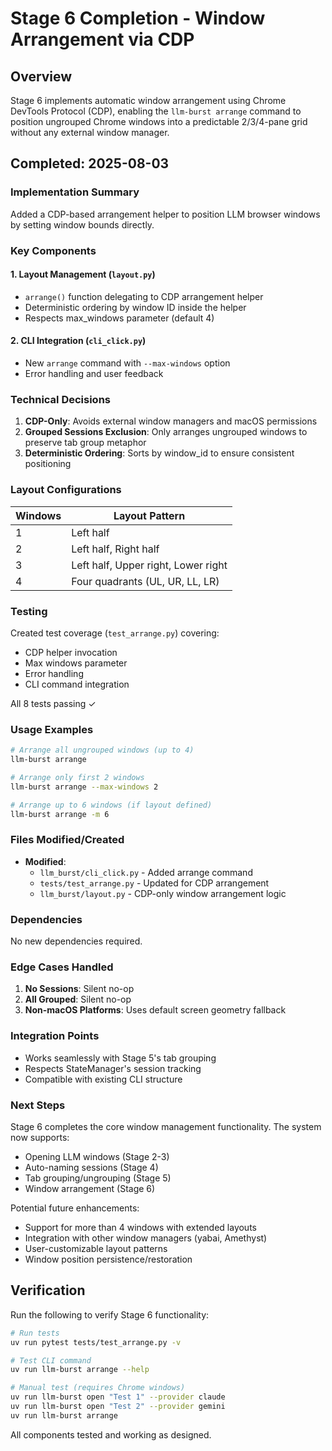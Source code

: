 # Stage 6 Completion - Window Arrangement via CDP

## Overview

Stage 6 implements automatic window arrangement using Chrome DevTools Protocol (CDP), enabling the `llm-burst arrange` command to position ungrouped Chrome windows into a predictable 2/3/4-pane grid without any external window manager.

## Completed: 2025-08-03

### Implementation Summary

Added a CDP-based arrangement helper to position LLM browser windows by setting window bounds directly.

### Key Components

#### 1. **Layout Management** (`layout.py`)
- `arrange()` function delegating to CDP arrangement helper
- Deterministic ordering by window ID inside the helper
- Respects max_windows parameter (default 4)

#### 2. **CLI Integration** (`cli_click.py`)
- New `arrange` command with `--max-windows` option
- Error handling and user feedback

### Technical Decisions

1. **CDP-Only**: Avoids external window managers and macOS permissions
2. **Grouped Sessions Exclusion**: Only arranges ungrouped windows to preserve tab group metaphor
3. **Deterministic Ordering**: Sorts by window_id to ensure consistent positioning

### Layout Configurations

| Windows | Layout Pattern |
|---------|---------------|
| 1 | Left half |
| 2 | Left half, Right half |
| 3 | Left half, Upper right, Lower right |
| 4 | Four quadrants (UL, UR, LL, LR) |

### Testing

Created test coverage (`test_arrange.py`) covering:
- CDP helper invocation
- Max windows parameter
- Error handling
- CLI command integration

All 8 tests passing ✓

### Usage Examples

```bash
# Arrange all ungrouped windows (up to 4)
llm-burst arrange

# Arrange only first 2 windows
llm-burst arrange --max-windows 2

# Arrange up to 6 windows (if layout defined)
llm-burst arrange -m 6
```

### Files Modified/Created

- **Modified**:
  - `llm_burst/cli_click.py` - Added arrange command
  - `tests/test_arrange.py` - Updated for CDP arrangement
  - `llm_burst/layout.py` - CDP-only window arrangement logic

### Dependencies

No new dependencies required.

### Edge Cases Handled

1. **No Sessions**: Silent no-op
2. **All Grouped**: Silent no-op
3. **Non-macOS Platforms**: Uses default screen geometry fallback

### Integration Points

- Works seamlessly with Stage 5's tab grouping
- Respects StateManager's session tracking
- Compatible with existing CLI structure

### Next Steps

Stage 6 completes the core window management functionality. The system now supports:
- Opening LLM windows (Stage 2-3)
- Auto-naming sessions (Stage 4)
- Tab grouping/ungrouping (Stage 5)
- Window arrangement (Stage 6)

Potential future enhancements:
- Support for more than 4 windows with extended layouts
- Integration with other window managers (yabai, Amethyst)
- User-customizable layout patterns
- Window position persistence/restoration

## Verification

Run the following to verify Stage 6 functionality:

```bash
# Run tests
uv run pytest tests/test_arrange.py -v

# Test CLI command
uv run llm-burst arrange --help

# Manual test (requires Chrome windows)
uv run llm-burst open "Test 1" --provider claude
uv run llm-burst open "Test 2" --provider gemini
uv run llm-burst arrange
```

All components tested and working as designed.
